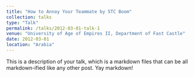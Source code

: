 ```yaml
---
title: "How to Annoy Your Teammate by 5TC Boom"
collection: talks
type: "Talk"
permalink: /talks/2012-03-01-talk-1
venue: "University of Age of Empires II, Department of Fast Castle"
date: 2012-03-01
location: "Arabia"
---
```


This is a description of your talk, which is a markdown files that can be all markdown-ified like any other post. Yay markdown!
